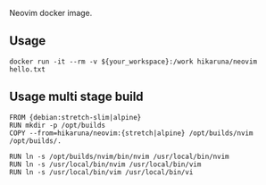 Neovim docker image.

## Usage

```docker run -it --rm -v ${your_workspace}:/work hikaruna/neovim hello.txt```

## Usage multi stage build

```
FROM {debian:stretch-slim|alpine}
RUN mkdir -p /opt/builds
COPY --from=hikaruna/neovim:{stretch|alpine} /opt/builds/nvim /opt/builds/.

RUN ln -s /opt/builds/nvim/bin/nvim /usr/local/bin/nvim
RUN ln -s /usr/local/bin/nvim /usr/local/bin/vim
RUN ln -s /usr/local/bin/vim /usr/local/bin/vi
```
